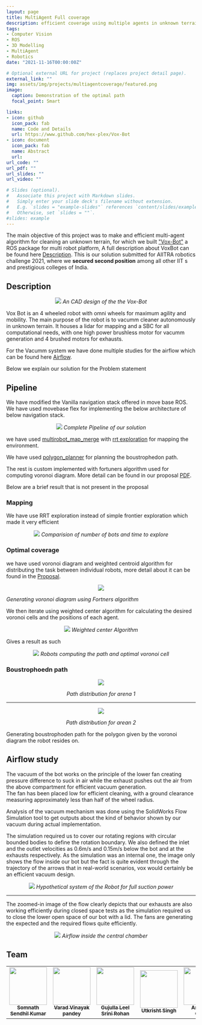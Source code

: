 ```yaml
---
layout: page
title: MultiAgent Full coverage
description: efficient coverage using multiple agents in unknown terrain
tags:
- Computer Vision
- ROS
- 3D Modelling
- MultiAgent
- Robotics
date: "2021-11-16T00:00:00Z"

# Optional external URL for project (replaces project detail page).
external_link: ""
img: assets/img/projects/multiagentcoverage/featured.png
image:
  caption: Demonstration of the optimal path
  focal_point: Smart

links:
- icon: github
  icon_pack: fab
  name: Code and Details
  url: https://www.github.com/hex-plex/Vox-Bot
- icon: document
  icon_pack: fab
  name: Abstract
  url: 
url_code: ""
url_pdf: ""
url_slides: ""
url_video: ""

# Slides (optional).
#   Associate this project with Markdown slides.
#   Simply enter your slide deck's filename without extension.
#   E.g. `slides = "example-slides"` references `content/slides/example-slides.md`.
#   Otherwise, set `slides = ""`.
#slides: example
---
```

The main objective of this project was to make and efficient multi-agent algorithm for cleaning an unknown terrain, for which we built ["Vox-Bot"](https://github.com/hex-plex/Vox-Bot) a ROS package for multi robot platform, A full description about VoxBot can be found here <a href="#desciption">Description</a>. This is our solution submitted for AIITRA robotics challenge 2021, where we **secured second position** among all other IIT s and prestigious colleges of India.

## Description

<p align="center">
<img src="https://raw.githubusercontent.com/hex-plex/Vox-Bot/master/media/vox-bot-description.png"/>
<i>An CAD design of the the Vox-Bot</i>
</p>

Vox Bot is an 4 wheeled robot with omni wheels for maximum agility and mobility. The main purpose of the robot is to vacumm cleaner autonomously in unknown terrain.
It houses a lidar for mapping and a SBC for all computational needs, with one high power brushless motor for vacumm generation and 4 brushed motors for exhausts.

For the Vacumm system we have done multiple studies for the airflow which can be found here <a href="#airflowstudy">Airflow</a>.

Below we explain our solution for the Problem statement

## Pipeline

We have modified the Vanilla navigation stack offered in move base ROS. We have used movebase flex for implementing the below architecture of below navigation stack.

<p align="center">
<img src="https://raw.githubusercontent.com/hex-plex/Vox-Bot/master/media/pipeline.png"/>
<i>Complete Pipeline of our solution</i>
</p>

we have used [multirobot_map_merge](http://wiki.ros.org/multirobot_map_merge) with [rrt exploration](http://wiki.ros.org/rrt_exploration) for mapping the environment.

We have used [polygon_planner](https://github.com/ethz-asl/polygon_coverage_planning) for planning the boustrophedon path.

The rest is custom implemented with fortuners algorithm used for computing voronoi diagram. More detail can be found in our proposal [PDF](https://drive.google.com/file/d/1JusOGQFmkjaVjfD4kQLPCjKfHKlH5u1N/preview).

Below are a brief result that is not present in the proposal
### Mapping 
We have use RRT exploration instead of simple frontier exploration which made it very efficient

<p align="center">
<img src="https://raw.githubusercontent.com/hex-plex/Vox-Bot/master/media/mapping_time.png"/>
<i>Comparision of number of bots and time to explore</i>
</p>

### Optimal coverage

we have used voronoi diagram and weighted centroid algorithm for distributing the task between individual robots, more detail about it can be found in the [Proposal](https://drive.google.com/file/d/1JusOGQFmkjaVjfD4kQLPCjKfHKlH5u1N/preview).

<p align="center">
<img src="https://raw.githubusercontent.com/hex-plex/Vox-Bot/master/media/voronoi.png"/>

<i>Generating voronoi diagram using Fortners algorithm</i>
</p>

We then iterate using weighted center algorithm for calculating the desired voronoi cells and the positions of each agent.

<p align="center">
<img src="http://muro.ucsd.edu/img/WCFlowChart.png"/>
<i>Weighted center Algorithm</i>
</p>

Gives a result as such
<p align="center">
<img src="https://raw.githubusercontent.com/hex-plex/Vox-Bot/master/media/optimal_coverage.gif"/>
<i>Robots computing the path and optimal voronoi cell</i>
</p>

### Boustrophoedn path

<p align="center">
<img src="https://raw.githubusercontent.com/hex-plex/Vox-Bot/master/media/bpath1.png"/>
</p>
<p align="center">
<i>Path distribution for arena 1</i>
</p>
<hr/>
<p align="center">
<img src="https://raw.githubusercontent.com/hex-plex/Vox-Bot/master/media/bpath2.png"/> 
</p>
<p align="center">
<i>Path distribution for arean 2</i>
</p>

Generating boustrophoden path for the polygon given by the voronoi diagram the robot resides on.

## Airflow study

The vacuum of the bot works on the principle of the lower fan creating pressure difference to suck in air while the exhaust pushes out the air from the above compartment for efficient vacuum generation.  
The fan has been placed low for efficient cleaning, with a ground clearance measuring approximately less than half of the wheel radius.

Analysis of the vacuum mechanism was done using the SolidWorks Flow Simulation tool to get outputs about the kind of behavior shown by our vacuum during actual implementation.

The simulation required us to cover our rotating regions with circular bounded bodies to define the rotation boundary. We also defined the inlet and the outlet velocities as 0.6m/s and 0.15m/s below the bot and at the exhausts respectively. As the simulation was an internal one, the image only shows the flow inside our bot but the fact is quite evident through the trajectory of the arrows that in real-world scenarios, vox would certainly be an efficient vacuum design.

<p align="center">
<img src="https://raw.githubusercontent.com/hex-plex/Vox-Bot/master/media/airflow-study.png"/>
<i>Hypothetical system of the Robot for full suction power</i>
</p>
<hr/>

The zoomed-in image of the flow clearly depicts that our exhausts are also working efficiently during closed space tests as the simulation required us to close the lower open space of our bot with a lid. The fans are generating the expected and the required flows quite efficiently.


<p align="center">
<img src="https://raw.githubusercontent.com/hex-plex/Vox-Bot/master/media/airflow-closeup.png"/>
<i>Airflow inside the central chamber</i>
</p>

## Team
<table>
 <td align="center">
     <a href="https://github.com/hex-plex">
    <img src="https://avatars0.githubusercontent.com/u/56990337?s=460&v=4" width="100px;" alt=""/><br /><sub><b>Somnath Sendhil Kumar </b></sub></a><br />
    </td>
<td align="center">
     <a href="https://github.com/GeneralVader">
    <img src="https://avatars.githubusercontent.com/u/77744383?s=460&v=4" width="100px;" alt=""/><br /><sub><b>Varad Vinayak pandey</b></sub></a><br />
	</td>
    <td align="center">
     <a href="https://github.com/Srini-Rohan">
    <img src="https://avatars.githubusercontent.com/u/76437900?s=460&v=4" width="100px;" alt=""/><br /><sub><b>Gujulla Leel Srini Rohan</b></sub></a><br />
	</td>
	<td align="center">
     <a href="https://github.com/jsparrow08">
    <img src="https://avatars.githubusercontent.com/u/77740824?s=460&v=4" width="100px;" alt=""/><br /><sub><b>Utkrisht Singh</b></sub></a><br />
	</td>
	<td align="center">
     <a href="https://github.com/phoenixrider12">
    <img src="https://avatars.githubusercontent.com/u/76533398?s=460&v=4" width="100px;" alt=""/><br /><sub><b>Aryaman Gupta</b></sub></a><br />
	</td>

</table>
